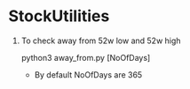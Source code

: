 # StockUtilities

1) To check away from 52w low and 52w high
   
   python3 away_from.py [NoOfDays]

   * By default NoOfDays are 365

